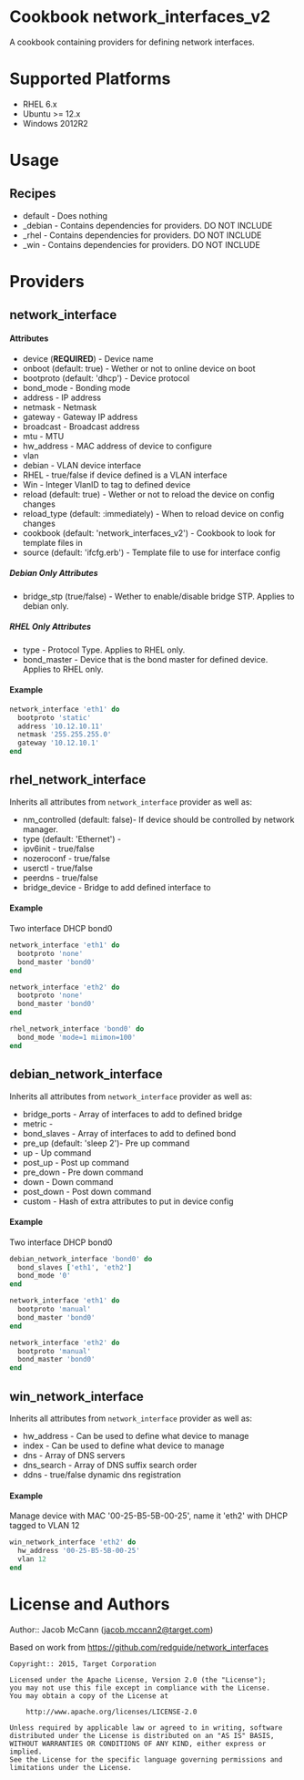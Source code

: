 Cookbook network_interfaces_v2
==============================

A cookbook containing providers for defining network interfaces.

Supported Platforms
===================

* RHEL 6.x
* Ubuntu >= 12.x
* Windows 2012R2

Usage
=====

Recipes
-------

* default - Does nothing
* _debian - Contains dependencies for providers.  DO NOT INCLUDE
* _rhel - Contains dependencies for providers.  DO NOT INCLUDE
* _win - Contains dependencies for providers.  DO NOT INCLUDE

Providers
=========

network_interface
-----------------

#### Attributes

* device (**REQUIRED**) - Device name
* onboot (default: true) - Wether or not to online device on boot
* bootproto (default: 'dhcp') - Device protocol
* bond_mode - Bonding mode
* address - IP address
* netmask - Netmask
* gateway - Gateway IP address
* broadcast - Broadcast address
* mtu - MTU
* hw_address - MAC address of device to configure
* vlan
 * debian - VLAN device interface
 * RHEL - true/false if device defined is a VLAN interface
 * Win - Integer VlanID to tag to defined device
* reload (default: true) - Wether or not to reload the device on config changes
* reload_type (default: :immediately) - When to reload device on config changes
* cookbook (default: 'network_interfaces_v2') - Cookbook to look for template files in
* source (default: 'ifcfg.erb') - Template file to use for interface config

##### Debian Only Attributes
* bridge_stp (true/false) - Wether to enable/disable bridge STP.  Applies to debian only.

##### RHEL Only Attributes
* type - Protocol Type.  Applies to RHEL only.
* bond_master - Device that is the bond master for defined device.  Applies to RHEL only.

#### Example

```ruby
network_interface 'eth1' do
  bootproto 'static'
  address '10.12.10.11'
  netmask '255.255.255.0'
  gateway '10.12.10.1'
end
```

rhel_network_interface
----------------------
Inherits all attributes from `network_interface` provider as well as:

* nm_controlled (default: false)- If device should be controlled by network manager.
* type (default: 'Ethernet') -
* ipv6init - true/false
* nozeroconf - true/false
* userctl - true/false
* peerdns - true/false
* bridge_device - Bridge to add defined interface to

#### Example

Two interface DHCP bond0
```ruby
network_interface 'eth1' do
  bootproto 'none'
  bond_master 'bond0'
end

network_interface 'eth2' do
  bootproto 'none'
  bond_master 'bond0'
end

rhel_network_interface 'bond0' do
  bond_mode 'mode=1 miimon=100'
end
```

debian_network_interface
------------------------
Inherits all attributes from `network_interface` provider as well as:

* bridge_ports - Array of interfaces to add to defined bridge
* metric -
* bond_slaves - Array of interfaces to add to defined bond
* pre_up (default: 'sleep 2')- Pre up command
* up - Up command
* post_up - Post up command
* pre_down - Pre down command
* down - Down command
* post_down - Post down command
* custom - Hash of extra attributes to put in device config

#### Example

Two interface DHCP bond0
```ruby
debian_network_interface 'bond0' do
  bond_slaves ['eth1', 'eth2']
  bond_mode '0'
end

network_interface 'eth1' do
  bootproto 'manual'
  bond_master 'bond0'
end

network_interface 'eth2' do
  bootproto 'manual'
  bond_master 'bond0'
end
```

win_network_interface
---------------------
Inherits all attributes from `network_interface` provider as well as:

* hw_address - Can be used to define what device to manage
* index - Can be used to define what device to manage
* dns - Array of DNS servers
* dns_search - Array of DNS suffix search order
* ddns - true/false dynamic dns registration

#### Example

Manage device with MAC '00-25-B5-5B-00-25', name it 'eth2' with DHCP tagged to VLAN 12
```ruby
win_network_interface 'eth2' do
  hw_address '00-25-B5-5B-00-25'
  vlan 12
end
```

License and Authors
===================

Author:: Jacob McCann (<jacob.mccann2@target.com>)

Based on work from https://github.com/redguide/network_interfaces

```text
Copyright:: 2015, Target Corporation

Licensed under the Apache License, Version 2.0 (the "License");
you may not use this file except in compliance with the License.
You may obtain a copy of the License at

    http://www.apache.org/licenses/LICENSE-2.0

Unless required by applicable law or agreed to in writing, software
distributed under the License is distributed on an "AS IS" BASIS,
WITHOUT WARRANTIES OR CONDITIONS OF ANY KIND, either express or implied.
See the License for the specific language governing permissions and
limitations under the License.
```

